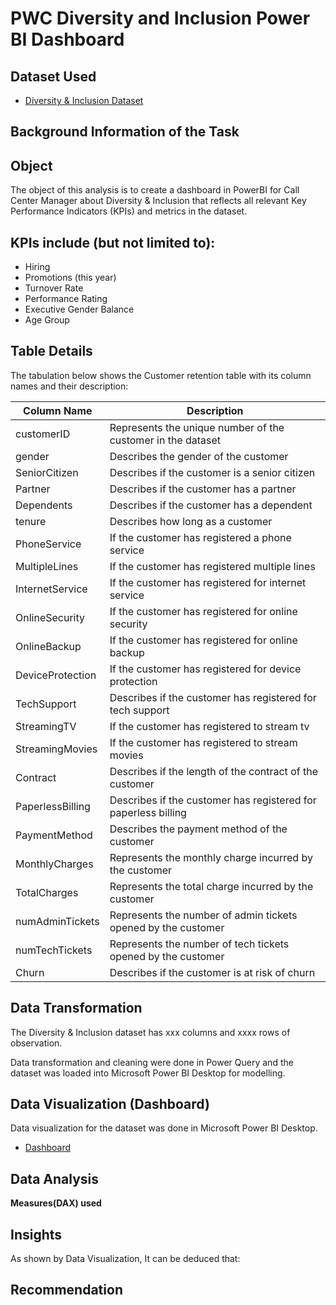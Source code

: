 # PWC Diversity and Inclusion Power BI Dashboard
## Dataset Used
- <a href="https://github.com/kalim-git/PWC-Switzerland-Diversity-Inclusion-Power-BI-Virtual-Internship-/blob/main/Diversity-Inclusion-Dataset.xlsx">Diversity & Inclusion Dataset</a>
## Background Information of the Task


## Object
The object of this analysis is to create a dashboard in PowerBI for Call Center Manager about Diversity & Inclusion that reflects all relevant Key Performance Indicators (KPIs) and metrics in the dataset.
## KPIs include (but not limited to):
- Hiring
- Promotions (this year)
- Turnover Rate
- Performance Rating
- Executive Gender Balance
- Age Group

## Table Details
The tabulation below shows the Customer retention table with its column names and their description:

| Column Name | Description |
|--- | --- |
| customerID | Represents the unique number of the customer in the dataset |
| gender | Describes the gender of the customer |
| SeniorCitizen |	Describes if the customer is a senior citizen |
| Partner | Describes if the customer has a partner |
| Dependents |	Describes if the customer has a dependent |
| tenure	| Describes how long as a customer |
| PhoneService |	If the customer has registered a phone service |
| MultipleLines |	If the customer has registered multiple lines |
| InternetService	| If the customer has registered for internet service |
| OnlineSecurity	| If the customer has registered for online security |
| OnlineBackup |	If the customer has registered for online backup |
| DeviceProtection	| If the customer has registered for device protection |
| TechSupport |	Describes if the customer has registered for tech support |
| StreamingTV	| If the customer has registered to stream tv |
| StreamingMovies |	If the customer has registered to stream movies |
| Contract |	Describes if the length of the contract of the customer |
| PaperlessBilling |	Describes if the customer has registered for paperless billing |
| PaymentMethod |	Describes the payment method of the customer |
| MonthlyCharges |	Represents the monthly charge incurred by the customer |
| TotalCharges |	Represents the total charge incurred by the customer |
| numAdminTickets	| Represents the number of admin tickets opened by the customer |
| numTechTickets	| Represents the number of tech tickets opened by the customer |
| Churn |	Describes if the customer is at risk of churn |



## Data Transformation
The Diversity & Inclusion dataset has xxx columns and xxxx rows of observation.

Data transformation and cleaning were done in Power Query and the dataset was loaded into Microsoft Power BI Desktop for modelling.

## Data Visualization (Dashboard)
Data visualization for the dataset was done in Microsoft Power BI Desktop.
- <a href="https://github.com/kalim-git/PWC-Switzerland-Diversity-Inclusion-Power-BI-Virtual-Internship-/blob/main/Diversity%20%26%20Inclusion.pbix">Dashboard</a>

## Data Analysis
**Measures(DAX) used**


## Insights
As shown by Data Visualization, It can be deduced that:

## Recommendation
